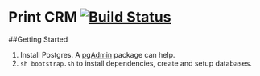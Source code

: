 # Print CRM [![Build Status](https://travis-ci.org/Sinetheta/canary-crm.svg)](https://travis-ci.org/Sinetheta/canary-crm)

##Getting Started

1. Install Postgres. A [pgAdmin](http://www.pgadmin.org/) package can help.
2. `sh bootstrap.sh` to install dependencies, create and setup databases.
